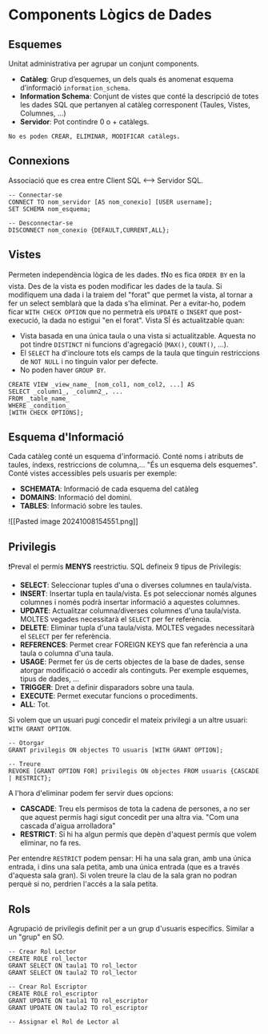
# Components Lògics de Dades
## Esquemes
Unitat administrativa per agrupar un conjunt components.
- **Catàleg**: Grup d’esquemes, un dels quals és anomenat esquema d’informació `information_schema`.
- **Information Schema**: Conjunt de vistes que conté la descripció de totes les dades SQL que pertanyen al catàleg corresponent (Taules, Vistes, Columnes, ...)
- **Servidor**: Pot contindre 0 o + catàlegs.

```ad-info
No es poden CREAR, ELIMINAR, MODIFICAR catàlegs.
```

## Connexions
Associació que es crea entre Client SQL <--> Servidor SQL.
```PostgreSQL
-- Connectar-se
CONNECT TO nom_servidor [AS nom_conexio] [USER username];
SET SCHEMA nom_esquema;

-- Desconnectar-se
DISCONNECT nom_conexio {DEFAULT,CURRENT,ALL};
```

## Vistes
Permeten independència lògica de les dades.
❗No es fica ``ORDER BY`` en la vista. 
Des de la vista es poden modificar les dades de la taula. 
Si modifiquem una dada i la traiem del "forat" que permet la vista, al tornar a fer un select semblarà que la dada s'ha eliminat.
Per a evitar-ho, podem ficar `WITH CHECK OPTION` que no permetrà els `UPDATE` o `INSERT` que post-execució, la dada no estigui "en el forat".
Vista SÍ és actualitzable quan:
- Vista basada en una única taula o una vista si actualitzable. Aquesta no pot tindre `DISTINCT` ni funcions d'agregació (`MAX()`, `COUNT()`, ...).
- El `SELECT` ha d'incloure tots els camps de la taula que tinguin restriccions de `NOT NULL` i no tinguin valor per defecte.
- No poden haver `GROUP BY`.

```PostgreSQL
CREATE VIEW _view_name_ [nom_col1, nom_col2, ...] AS  
SELECT _column1_, _column2_, ...  
FROM _table_name_  
WHERE _condition_
[WITH CHECK OPTIONS];
```

## Esquema d'Informació
Cada catàleg conté un esquema d'informació.
Conté noms i atributs de taules, índexs, restriccions de columna,...
"És un esquema dels esquemes".
Conté vistes accessibles pels usuaris per exemple:
- **SCHEMATA**: Informació  de cada esquema del catàleg
- **DOMAINS**: Informació del domini.
- **TABLES**: Informació sobre les taules.

![[Pasted image 20241008154551.png]]

## Privilegis
❗Preval el permís **MENYS** reestrictiu.
SQL defineix 9 tipus de Privilegis:
- **SELECT**: Seleccionar tuples d'una o diverses columnes en taula/vista.
- **INSERT**: Insertar tupla en taula/vista. Es pot seleccionar només algunes columnes i només podrà insertar informació a aquestes columnes.
- **UPDATE**: Actualitzar columna/diverses columnes d'una taula/vista. MOLTES vegades necessitarà el ``SELECT`` per fer referència.
- **DELETE**: Eliminar tupla d'una taula/vista. MOLTES vegades necessitarà el ``SELECT`` per fer referència.
- **REFERENCES**: Permet crear FOREIGN KEYS que fan referència a una taula o columna d'una taula.
- **USAGE**: Permet fer ús de certs objectes de la base de dades, sense atorgar modificació o accedir als continguts. Per exemple esquemes, tipus de dades, ...
- **TRIGGER**: Dret a definir disparadors sobre una taula.
- **EXECUTE**: Permet executar funcions o procediments.
- **ALL**: Tot.

Si volem que un usuari pugi concedir el mateix privilegi a un altre usuari: `WITH GRANT OPTION`.

```PostgreSQL
-- Otorgar
GRANT privilegis ON objectes TO usuaris [WITH GRANT OPTION];

-- Treure
REVOKE [GRANT OPTION FOR] privilegis ON objectes FROM usuaris {CASCADE | RESTRICT};
```

A l'hora d'eliminar podem fer servir dues opcions:
- **CASCADE**: Treu els permisos de tota la cadena de persones, a no ser que aquest permís hagi sigut concedit per una altra via. "Com una cascada d'aigua arrolladora"
- **RESTRICT**: Si hi ha algun permís que depèn d'aquest permís que volem eliminar, no fa res. 

Per entendre `RESTRICT` podem pensar:
Hi ha una sala gran, amb una única entrada, i dins una sala petita, amb una única entrada (que es a través d'aquesta sala gran). Si volen treure la clau de la sala gran no podran perquè si no, perdrien l'accés a la sala petita.

## Rols
Agrupació de privilegis definit per a un grup d'usuaris específics. Similar a un "grup" en SO.
```PostgreSQL
-- Crear Rol Lector
CREATE ROLE rol_lector
GRANT SELECT ON taula1 TO rol_lector
GRANT SELECT ON taula2 TO rol_lector

-- Crear Rol Escriptor
CREATE ROLE rol_escriptor
GRANT UPDATE ON taula1 TO rol_escriptor
GRANT UPDATE ON taula2 TO rol_escriptor

-- Assignar el Rol de Lector al
```
